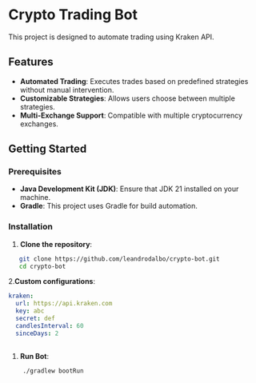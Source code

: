 # Crypto Trading Bot

This project is designed to automate trading using Kraken API.

## Features

- **Automated Trading**: Executes trades based on predefined strategies without manual intervention.
- **Customizable Strategies**: Allows users choose between multiple strategies.
- **Multi-Exchange Support**: Compatible with multiple cryptocurrency exchanges.

## Getting Started

### Prerequisites

- **Java Development Kit (JDK)**: Ensure that JDK 21 installed on your machine.
- **Gradle**: This project uses Gradle for build automation.

### Installation

1. **Clone the repository**:

```bash
   git clone https://github.com/leandrodalbo/crypto-bot.git
   cd crypto-bot
```

2.**Custom configurations**:

```yml
kraken:
  url: https://api.kraken.com
  key: abc
  secret: def
  candlesInterval: 60
  sinceDays: 2
   
```

1. **Run Bot**:

```bash
    ./gradlew bootRun
```

